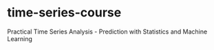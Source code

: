 # time-series-course
Practical Time Series Analysis - Prediction with Statistics and Machine Learning
